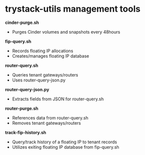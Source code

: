 
trystack-utils management tools
===============================

**cinder-purge.sh**
   - Purges Cinder volumes and snapshots every 48hours
 
**fip-query.sh**
   - Records floating IP allocations
   - Creates/manages floating IP database

**router-query.sh**
   - Queries tenant gateways/routers
   - Uses router-query-json.py

**router-query-json.py**
   - Extracts fields from JSON for router-query.sh

**router-purge.sh**
   - References data from router-query.sh
   - Removes tenant gateways/routers

**track-fip-history.sh**
   - Query/track history of a floating IP to tenant records
   - Utilizes exiting floating IP database from fip-query.sh
